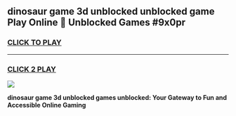 
## dinosaur game 3d unblocked unblocked game Play Online 👋 Unblocked Games #9x0pr
<h3>
<a href="https://premium.freeplayer.one?title=dinosaur_game_3d_unblocked&ref=21F">CLICK TO PLAY</a></h3>
<hr>

<h3>
<a href="https://premium.freeplayer.one?title=dinosaur_game_3d_unblocked&ref=21F">CLICK 2 PLAY</a>
  
</h3>

<a href="https://premium.freeplayer.one?title=dinosaur_game_3d_unblocked&ref=21F/"><img src="https://clearcache.store/games.png"></a>


**dinosaur game 3d unblocked games unblocked: Your Gateway to Fun and Accessible Online Gaming**
